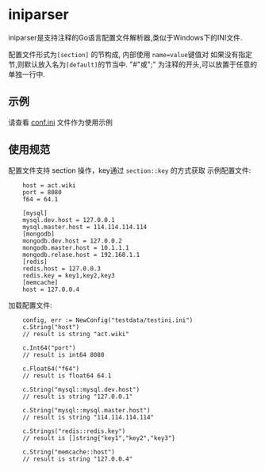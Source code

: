 # iniparser

iniparser是支持注释的Go语言配置文件解析器,类似于Windows下的INI文件.

配置文件形式为`[section]` 的节构成, 内部使用 `name=value`键值对
如果没有指定节,则默认放入名为`[default]`的节当中.
"#"或";" 为注释的开头,可以放置于任意的单独一行中.


## 示例

请查看 [conf.ini](testdata/testini.ini) 文件作为使用示例

## 使用规范
配置文件支持 section 操作，key通过 `section::key` 的方式获取
示例配置文件:

        host = act.wiki
        port = 8080
        f64 = 64.1

        [mysql]
        mysql.dev.host = 127.0.0.1
        mysql.master.host = 114.114.114.114
        [mongodb]
        mongodb.dev.host = 127.0.0.2
        mongodb.master.host = 10.1.1.1
        mongodb.relase.host = 192.168.1.1
        [redis]
        redis.host = 127.0.0.3
        redis.key = key1,key2,key3
        [memcache]
        host = 127.0.0.4

加载配置文件:

        config, err := NewConfig("testdata/testini.ini")
        c.String("host")
        // result is string "act.wiki"

        c.Int64("port")
        // result is int64 8080

        c.Float64("f64")
        // result is float64 64.1

        c.String("mysql::mysql.dev.host")
        // result is string "127.0.0.1"

        c.String("mysql::mysql.master.host")
        // result is string "114.114.114.114"

        c.Strings("redis::redis.key")
        // result is []string{"key1","key2","key3"}

        c.String("memcache::host")
        // result is string "127.0.0.4"